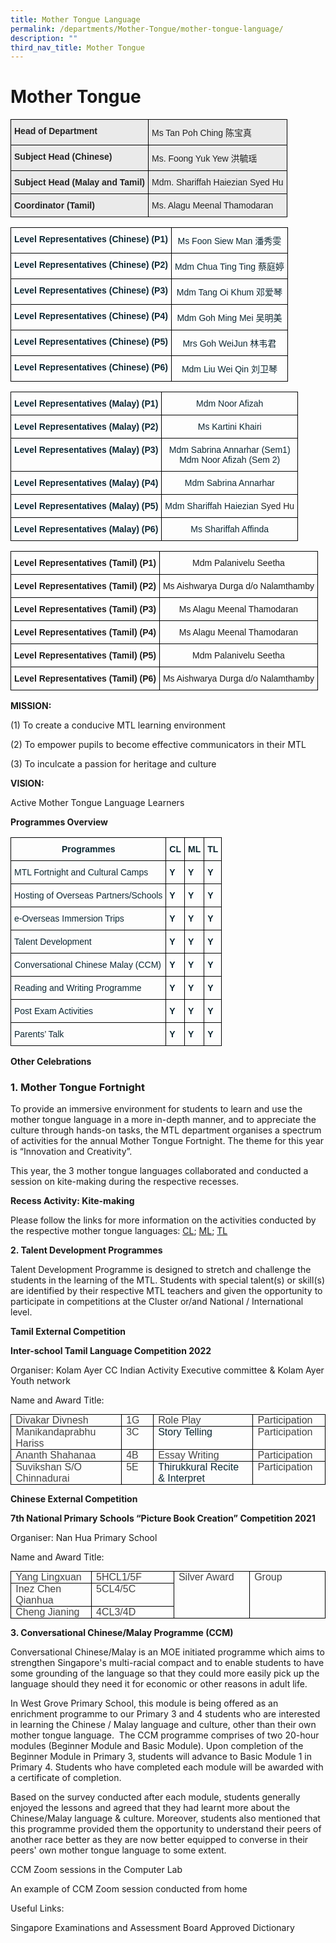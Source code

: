 ```yaml
---
title: Mother Tongue Language
permalink: /departments/Mother-Tongue/mother-tongue-language/
description: ""
third_nav_title: Mother Tongue
---
```

# Mother Tongue

<style type="text/css">
.tg  {border-collapse:collapse;border-spacing:0;}
.tg td{border-color:black;border-style:solid;border-width:1px;font-family:Arial, sans-serif;font-size:14px;
  overflow:hidden;padding:10px 5px;word-break:normal;}
.tg th{border-color:black;border-style:solid;border-width:1px;font-family:Arial, sans-serif;font-size:14px;
  font-weight:normal;overflow:hidden;padding:10px 5px;word-break:normal;}
.tg .tg-y7qa{background-color:#EAEAEA;color:#222;text-align:left;vertical-align:top}
.tg .tg-rj1p{background-color:#EAEAEA;color:#222;font-weight:bold;text-align:left;vertical-align:top}
</style>
<table class="tg">
<thead>
  <tr>
    <th class="tg-rj1p">Head of Department</th>
    <th class="tg-y7qa">Ms Tan Poh Ching 陈宝真</th>
  </tr>
</thead>
<tbody>
  <tr>
    <td class="tg-rj1p">Subject Head (Chinese)<br></td>
    <td class="tg-y7qa">Ms. Foong Yuk Yew 洪毓瑶<br></td>
  </tr>
  <tr>
    <td class="tg-rj1p">Subject Head (Malay and Tamil)</td>
    <td class="tg-y7qa">Mdm. Shariffah Haiezian Syed Hu</td>
  </tr>
  <tr>
    <td class="tg-rj1p">Coordinator (Tamil)<br></td>
    <td class="tg-y7qa">Ms. Alagu Meenal Thamodaran</td>
  </tr>
</tbody>
</table>

<style type="text/css">
.tg  {border-collapse:collapse;border-spacing:0;}
.tg td{border-color:black;border-style:solid;border-width:1px;font-family:Arial, sans-serif;font-size:14px;
  overflow:hidden;padding:10px 5px;word-break:normal;}
.tg th{border-color:black;border-style:solid;border-width:1px;font-family:Arial, sans-serif;font-size:14px;
  font-weight:normal;overflow:hidden;padding:10px 5px;word-break:normal;}
.tg .tg-s7de{color:#0C2733;font-weight:bold;text-align:center;vertical-align:top}
.tg .tg-eohv{color:#0C2733;text-align:center;vertical-align:top}
</style>
<table class="tg">
<thead>
  <tr>
    <th class="tg-s7de">Level Representatives (Chinese) (P1)</th>
    <th class="tg-eohv">Ms Foon Siew Man 潘秀雯<br></th>
  </tr>
</thead>
<tbody>
  <tr>
    <td class="tg-s7de">Level Representatives (Chinese) (P2)<br></td>
    <td class="tg-eohv">Mdm Chua Ting Ting  蔡庭婷<br></td>
  </tr>
  <tr>
    <td class="tg-s7de">Level Representatives (Chinese) (P3)<br></td>
    <td class="tg-eohv">Mdm Tang Oi Khum 邓爱琴<br></td>
  </tr>
  <tr>
    <td class="tg-s7de">Level Representatives (Chinese) (P4)</td>
    <td class="tg-eohv">Mdm Goh Ming Mei 吴明美<br></td>
  </tr>
  <tr>
    <td class="tg-s7de">Level Representatives (Chinese) (P5)</td>
    <td class="tg-eohv">Mrs Goh WeiJun 林韦君</td>
  </tr>
  <tr>
    <td class="tg-s7de">Level Representatives (Chinese) (P6)</td>
    <td class="tg-eohv">Mdm Liu Wei Qin 刘卫琴</td>
  </tr>
</tbody>
</table>

<style type="text/css">
.tg  {border-collapse:collapse;border-spacing:0;}
.tg td{border-color:black;border-style:solid;border-width:1px;font-family:Arial, sans-serif;font-size:14px;
  overflow:hidden;padding:10px 5px;word-break:normal;}
.tg th{border-color:black;border-style:solid;border-width:1px;font-family:Arial, sans-serif;font-size:14px;
  font-weight:normal;overflow:hidden;padding:10px 5px;word-break:normal;}
.tg .tg-s7de{color:#0C2733;font-weight:bold;text-align:center;vertical-align:top}
.tg .tg-eohv{color:#0C2733;text-align:center;vertical-align:top}
</style>
<table class="tg">
<thead>
  <tr>
    <th class="tg-s7de">Level Representatives (Malay) (P1)</th>
    <th class="tg-eohv">Mdm Noor Afizah</th>
  </tr>
</thead>
<tbody>
  <tr>
    <td class="tg-s7de">Level Representatives (Malay) (P2)</td>
    <td class="tg-eohv">Ms Kartini Khairi</td>
  </tr>
  <tr>
    <td class="tg-s7de">Level Representatives (Malay) (P3)</td>
    <td class="tg-eohv">Mdm Sabrina Annarhar (Sem1)<br>Mdm Noor Afizah (Sem 2)</td>
  </tr>
  <tr>
    <td class="tg-s7de">Level Representatives (Malay) (P4)</td>
    <td class="tg-eohv">Mdm Sabrina Annarhar </td>
  </tr>
  <tr>
    <td class="tg-s7de">Level Representatives (Malay) (P5)</td>
    <td class="tg-eohv">Mdm Shariffah Haiezian <span style="color:#222">Syed Hu</span></td>
  </tr>
  <tr>
    <td class="tg-s7de">Level Representatives (Malay) (P6)</td>
    <td class="tg-eohv">Ms Shariffah Affinda </td>
  </tr>
</tbody>
</table>

<style type="text/css">
.tg  {border-collapse:collapse;border-spacing:0;}
.tg td{border-color:black;border-style:solid;border-width:1px;font-family:Arial, sans-serif;font-size:14px;
  overflow:hidden;padding:10px 5px;word-break:normal;}
.tg th{border-color:black;border-style:solid;border-width:1px;font-family:Arial, sans-serif;font-size:14px;
  font-weight:normal;overflow:hidden;padding:10px 5px;word-break:normal;}
.tg .tg-baqh{text-align:center;vertical-align:top}
.tg .tg-amwm{font-weight:bold;text-align:center;vertical-align:top}
</style>
<table class="tg">
<thead>
  <tr>
    <th class="tg-amwm">Level Representatives (Tamil) (P1)</th>
    <th class="tg-baqh"> Mdm Palanivelu Seetha </th>
  </tr>
</thead>
<tbody>
  <tr>
    <td class="tg-amwm">Level Representatives (Tamil) (P2) </td>
    <td class="tg-baqh"> Ms Aishwarya Durga d/o Nalamthamby</td>
  </tr>
  <tr>
    <td class="tg-amwm">Level Representatives (Tamil) (P3) </td>
    <td class="tg-baqh"> Ms Alagu Meenal Thamodaran</td>
  </tr>
  <tr>
    <td class="tg-amwm">Level Representatives (Tamil) (P4) </td>
    <td class="tg-baqh"> Ms Alagu Meenal Thamodaran</td>
  </tr>
  <tr>
    <td class="tg-amwm">Level Representatives (Tamil) (P5) </td>
    <td class="tg-baqh"> Mdm Palanivelu Seetha </td>
  </tr>
  <tr>
    <td class="tg-amwm">Level Representatives (Tamil) (P6) </td>
    <td class="tg-baqh"> Ms Aishwarya Durga d/o Nalamthamby</td>
  </tr>
</tbody>
</table>

**MISSION:**

(1)  To create a conducive MTL learning environment

(2)  To empower pupils to become effective communicators in their MTL

(3)  To inculcate a passion for heritage and culture

**VISION:**

 Active Mother Tongue Language Learners



**Programmes Overview**

<style type="text/css">
.tg  {border-collapse:collapse;border-spacing:0;}
.tg td{border-color:black;border-style:solid;border-width:1px;font-family:Arial, sans-serif;font-size:14px;
  overflow:hidden;padding:10px 5px;word-break:normal;}
.tg th{border-color:black;border-style:solid;border-width:1px;font-family:Arial, sans-serif;font-size:14px;
  font-weight:normal;overflow:hidden;padding:10px 5px;word-break:normal;}
.tg .tg-7wcr{color:#0C2733;text-align:left;vertical-align:top}
.tg .tg-s7de{color:#0C2733;font-weight:bold;text-align:center;vertical-align:top}
.tg .tg-z01w{color:#0C2733;font-weight:bold;text-align:left;vertical-align:top}
</style>
<table class="tg">
<thead>
  <tr>
    <th class="tg-s7de">Programmes</th>
    <th class="tg-s7de">CL</th>
    <th class="tg-s7de">ML</th>
    <th class="tg-s7de">TL</th>
  </tr>
</thead>
<tbody>
  <tr>
    <td class="tg-7wcr">MTL Fortnight and Cultural Camps</td>
    <td class="tg-z01w">Y</td>
    <td class="tg-z01w">Y</td>
    <td class="tg-z01w">Y</td>
  </tr>
  <tr>
    <td class="tg-7wcr">Hosting of Overseas Partners/Schools </td>
    <td class="tg-z01w">Y</td>
    <td class="tg-z01w">Y</td>
    <td class="tg-z01w">Y<br></td>
  </tr>
  <tr>
    <td class="tg-7wcr">e-Overseas Immersion Trips<br></td>
    <td class="tg-z01w">Y</td>
    <td class="tg-z01w">Y<br></td>
    <td class="tg-z01w">Y<br></td>
  </tr>
  <tr>
    <td class="tg-7wcr">Talent Development<br></td>
    <td class="tg-z01w">Y</td>
    <td class="tg-z01w">Y</td>
    <td class="tg-z01w">Y</td>
  </tr>
  <tr>
    <td class="tg-7wcr">Conversational Chinese Malay (CCM)<br></td>
    <td class="tg-z01w">Y</td>
    <td class="tg-z01w">Y<br></td>
    <td class="tg-z01w">Y</td>
  </tr>
  <tr>
    <td class="tg-7wcr">Reading and Writing Programme<br></td>
    <td class="tg-z01w">Y<br></td>
    <td class="tg-z01w">Y<br></td>
    <td class="tg-z01w">Y<br></td>
  </tr>
  <tr>
    <td class="tg-7wcr">Post Exam Activities </td>
    <td class="tg-z01w">Y</td>
    <td class="tg-z01w">Y<br></td>
    <td class="tg-z01w">Y</td>
  </tr>
  <tr>
    <td class="tg-7wcr">Parents’ Talk<br></td>
    <td class="tg-z01w">Y<br></td>
    <td class="tg-z01w">Y<br></td>
    <td class="tg-z01w">Y</td>
  </tr>
</tbody>
</table>

**Other Celebrations**
### **1\. Mother Tongue Fortnight**

  

To provide an immersive environment for students to learn and use the mother tongue language in a more in-depth manner, and to appreciate the culture through hands-on tasks, the MTL department organises a spectrum of activities for the annual Mother Tongue Fortnight. The theme for this year is “Innovation and Creativity”.

This year, the 3 mother tongue languages collaborated and conducted a session on kite-making during the respective recesses.

  

**Recess Activity: Kite-making**





Please follow the links for more information on the activities conducted by the respective mother tongue languages:&nbsp;[CL](https://westgrovepri.moe.edu.sg/departments/mother-tongue/chinese);&nbsp;[ML](https://westgrovepri.moe.edu.sg/departments/mother-tongue/malay);&nbsp;[TL](https://westgrovepri.moe.edu.sg/departments/mother-tongue/tamil)

**2\. Talent Development Programmes**  
  
Talent Development Programme is designed to stretch and challenge the students in the learning of the MTL. Students with special talent(s) or skill(s) are identified by their respective MTL teachers and given the opportunity to participate in competitions at the Cluster or/and National / International level.



**Tamil External Competition**  

**Inter-school Tamil Language Competition 2022**

Organiser: Kolam Ayer CC Indian Activity Executive committee &amp; Kolam Ayer Youth network

Name and Award Title:

<table style="margin: 0px; outline: 0px; padding: 0px; border-collapse: collapse; border: none;" cellpadding="0" cellspacing="0" border="1" class="MsoTableGrid"><tbody style="margin: 0px; outline: 0px; padding: 0px;"><tr style="margin: 0px; outline: 0px; padding: 0px; height: 13.9pt;"><td style="margin: 0px; outline: 0px; padding: 0in 5.4pt; width: 148.15pt; border: 1pt solid windowtext; height: 13.9pt;" valign="top" width="198"><p style="margin: 0px 0px 0in; outline: 0px; padding: 0px; line-height: normal; font-weight: 400; font-size: 16px; color: rgb(12, 39, 51); font-family: &quot;Open Sans&quot;;" class="MsoNormal"><span style="margin: 0px; outline: 0px; padding: 0px; font-family: Arial, sans-serif; color: rgb(68, 68, 68); background: white;">Divakar Divnesh</span></p></td><td style="margin: 0px; outline: 0px; padding: 0in 5.4pt; width: 38.15pt; border-top: 1pt solid windowtext; border-right: 1pt solid windowtext; border-bottom: 1pt solid windowtext; border-image: initial; border-left: none; height: 13.9pt;" valign="top" width="51"><p style="margin: 0px 0px 0in; outline: 0px; padding: 0px; line-height: normal; font-weight: 400; font-size: 16px; color: rgb(12, 39, 51); font-family: &quot;Open Sans&quot;;" class="MsoNormal"><span style="margin: 0px; outline: 0px; padding: 0px; font-family: Arial, sans-serif; color: rgb(68, 68, 68); background: white;">1G</span></p></td><td style="margin: 0px; outline: 0px; padding: 0in 5.4pt; width: 159.95pt; border-top: 1pt solid windowtext; border-right: 1pt solid windowtext; border-bottom: 1pt solid windowtext; border-image: initial; border-left: none; height: 13.9pt;" valign="top" width="213"><p style="margin: 0px 0px 0in; outline: 0px; padding: 0px; line-height: normal; font-weight: 400; font-size: 16px; color: rgb(12, 39, 51); font-family: &quot;Open Sans&quot;;" class="MsoNormal"><span style="margin: 0px; outline: 0px; padding: 0px; font-family: Arial, sans-serif; color: rgb(68, 68, 68); background: white;">Role Play</span></p></td><td style="margin: 0px; outline: 0px; padding: 0in 5.4pt; width: 85.25pt; border-top: 1pt solid windowtext; border-right: 1pt solid windowtext; border-bottom: 1pt solid windowtext; border-image: initial; border-left: none; height: 13.9pt;" valign="top" width="114"><p style="margin: 0px 0px 0in; outline: 0px; padding: 0px; line-height: normal; font-weight: 400; font-size: 16px; color: rgb(12, 39, 51); font-family: &quot;Open Sans&quot;;" class="MsoNormal"><span style="margin: 0px; outline: 0px; padding: 0px; font-family: Arial, sans-serif; color: rgb(68, 68, 68); background: white;">Participation</span></p></td></tr><tr style="margin: 0px; outline: 0px; padding: 0px;"><td style="margin: 0px; outline: 0px; padding: 0in 5.4pt; width: 148.15pt; border-right: 1pt solid windowtext; border-bottom: 1pt solid windowtext; border-left: 1pt solid windowtext; border-image: initial; border-top: none;" valign="top" width="198"><p style="margin: 0px 0px 0in; outline: 0px; padding: 0px; line-height: normal; font-weight: 400; font-size: 16px; color: rgb(12, 39, 51); font-family: &quot;Open Sans&quot;;" class="MsoNormal"><span style="margin: 0px; outline: 0px; padding: 0px; font-family: Arial, sans-serif; color: rgb(68, 68, 68); background: white;">Manikandaprabhu Hariss</span></p></td><td style="margin: 0px; outline: 0px; padding: 0in 5.4pt; width: 38.15pt; border-top: none; border-left: none; border-bottom: 1pt solid windowtext; border-right: 1pt solid windowtext;" valign="top" width="51"><p style="margin: 0px 0px 0in; outline: 0px; padding: 0px; line-height: normal; font-weight: 400; font-size: 16px; color: rgb(12, 39, 51); font-family: &quot;Open Sans&quot;;" class="MsoNormal"><span style="margin: 0px; outline: 0px; padding: 0px; font-family: Arial, sans-serif; color: rgb(68, 68, 68); background: white;">3C</span></p></td><td style="margin: 0px; outline: 0px; padding: 0in 5.4pt; width: 159.95pt; border-top: none; border-left: none; border-bottom: 1pt solid windowtext; border-right: 1pt solid windowtext;" valign="top" width="213"><p style="margin: 0px 0px 0in; outline: 0px; padding: 0px; line-height: normal; font-weight: 400; font-size: 16px; color: rgb(12, 39, 51); font-family: &quot;Open Sans&quot;;" class="MsoNormal"><span style="margin: 0px; outline: 0px; padding: 0px; font-family: Arial, sans-serif;" lang="EN-SG">Story Telling</span><span style="margin: 0px; outline: 0px; padding: 0px; font-family: Arial, sans-serif; color: rgb(68, 68, 68); background: white;"></span></p></td><td style="margin: 0px; outline: 0px; padding: 0in 5.4pt; width: 85.25pt; border-top: none; border-left: none; border-bottom: 1pt solid windowtext; border-right: 1pt solid windowtext;" valign="top" width="114"><p style="margin: 0px 0px 0in; outline: 0px; padding: 0px; line-height: normal; font-weight: 400; font-size: 16px; color: rgb(12, 39, 51); font-family: &quot;Open Sans&quot;;" class="MsoNormal"><span style="margin: 0px; outline: 0px; padding: 0px; font-family: Arial, sans-serif; color: rgb(68, 68, 68); background: white;">Participation</span></p></td></tr><tr style="margin: 0px; outline: 0px; padding: 0px;"><td style="margin: 0px; outline: 0px; padding: 0in 5.4pt; width: 148.15pt; border-right: 1pt solid windowtext; border-bottom: 1pt solid windowtext; border-left: 1pt solid windowtext; border-image: initial; border-top: none;" valign="top" width="198"><p style="margin: 0px 0px 0in; outline: 0px; padding: 0px; line-height: normal; font-weight: 400; font-size: 16px; color: rgb(12, 39, 51); font-family: &quot;Open Sans&quot;;" class="MsoNormal"><span style="margin: 0px; outline: 0px; padding: 0px; font-family: Arial, sans-serif; color: rgb(68, 68, 68); background: white;">Ananth Shahanaa</span></p></td><td style="margin: 0px; outline: 0px; padding: 0in 5.4pt; width: 38.15pt; border-top: none; border-left: none; border-bottom: 1pt solid windowtext; border-right: 1pt solid windowtext;" valign="top" width="51"><p style="margin: 0px 0px 0in; outline: 0px; padding: 0px; line-height: normal; font-weight: 400; font-size: 16px; color: rgb(12, 39, 51); font-family: &quot;Open Sans&quot;;" class="MsoNormal"><span style="margin: 0px; outline: 0px; padding: 0px; font-family: Arial, sans-serif; color: rgb(68, 68, 68); background: white;">4B</span></p></td><td style="margin: 0px; outline: 0px; padding: 0in 5.4pt; width: 159.95pt; border-top: none; border-left: none; border-bottom: 1pt solid windowtext; border-right: 1pt solid windowtext;" valign="top" width="213"><p style="margin: 0px 0px 0in; outline: 0px; padding: 0px; line-height: normal; font-weight: 400; font-size: 16px; color: rgb(12, 39, 51); font-family: &quot;Open Sans&quot;;" class="MsoNormal"><span style="margin: 0px; outline: 0px; padding: 0px; font-family: Arial, sans-serif; color: rgb(68, 68, 68); background: white;">Essay Writing</span></p></td><td style="margin: 0px; outline: 0px; padding: 0in 5.4pt; width: 85.25pt; border-top: none; border-left: none; border-bottom: 1pt solid windowtext; border-right: 1pt solid windowtext;" valign="top" width="114"><p style="margin: 0px 0px 0in; outline: 0px; padding: 0px; line-height: normal; font-weight: 400; font-size: 16px; color: rgb(12, 39, 51); font-family: &quot;Open Sans&quot;;" class="MsoNormal"><span style="margin: 0px; outline: 0px; padding: 0px; font-family: Arial, sans-serif; color: rgb(68, 68, 68); background: white;">Participation</span></p></td></tr><tr style="margin: 0px; outline: 0px; padding: 0px;"><td style="margin: 0px; outline: 0px; padding: 0in 5.4pt; width: 148.15pt; border-right: 1pt solid windowtext; border-bottom: 1pt solid windowtext; border-left: 1pt solid windowtext; border-image: initial; border-top: none;" valign="top" width="198"><p style="margin: 0px 0px 0in; outline: 0px; padding: 0px; line-height: normal; font-weight: 400; font-size: 16px; color: rgb(12, 39, 51); font-family: &quot;Open Sans&quot;;" class="MsoNormal"><span style="margin: 0px; outline: 0px; padding: 0px; font-family: Arial, sans-serif; color: rgb(68, 68, 68); background: white;">Suvikshan S/O Chinnadurai</span></p></td><td style="margin: 0px; outline: 0px; padding: 0in 5.4pt; width: 38.15pt; border-top: none; border-left: none; border-bottom: 1pt solid windowtext; border-right: 1pt solid windowtext;" valign="top" width="51"><p style="margin: 0px 0px 0in; outline: 0px; padding: 0px; line-height: normal; font-weight: 400; font-size: 16px; color: rgb(12, 39, 51); font-family: &quot;Open Sans&quot;;" class="MsoNormal"><span style="margin: 0px; outline: 0px; padding: 0px; font-family: Arial, sans-serif; color: rgb(68, 68, 68); background: white;">5E</span></p></td><td style="margin: 0px; outline: 0px; padding: 0in 5.4pt; width: 159.95pt; border-top: none; border-left: none; border-bottom: 1pt solid windowtext; border-right: 1pt solid windowtext;" valign="top" width="213"><p style="margin: 0px 0px 0in; outline: 0px; padding: 0px; line-height: normal; font-weight: 400; font-size: 16px; color: rgb(12, 39, 51); font-family: &quot;Open Sans&quot;;" class="MsoNormal"><span style="margin: 0px; outline: 0px; padding: 0px; font-family: Arial, sans-serif;" lang="EN-SG">Thirukkural Recite &amp; Interpret</span><span style="margin: 0px; outline: 0px; padding: 0px; font-family: Arial, sans-serif; color: rgb(68, 68, 68); background: white;"></span></p></td><td style="margin: 0px; outline: 0px; padding: 0in 5.4pt; width: 85.25pt; border-top: none; border-left: none; border-bottom: 1pt solid windowtext; border-right: 1pt solid windowtext;" valign="top" width="114"><p style="margin: 0px 0px 0in; outline: 0px; padding: 0px; line-height: normal; font-weight: 400; font-size: 16px; color: rgb(12, 39, 51); font-family: &quot;Open Sans&quot;;" class="MsoNormal"><span style="margin: 0px; outline: 0px; padding: 0px; font-family: Arial, sans-serif; color: rgb(68, 68, 68); background: white;">Participation</span></p></td></tr></tbody></table>

**Chinese External Competition**

**7th&nbsp;National Primary Schools “Picture Book Creation” Competition 2021**

Organiser: Nan Hua Primary School

Name and Award Title:

<table style="margin: 0px; outline: 0px; padding: 0px; color: rgb(12, 39, 51); font-family: Catamaran; font-size: 16px; font-style: normal; font-variant-ligatures: normal; font-variant-caps: normal; font-weight: 400; letter-spacing: normal; orphans: 2; text-align: left; text-transform: none; white-space: normal; widows: 2; word-spacing: 0px; -webkit-text-stroke-width: 0px; text-decoration-thickness: initial; text-decoration-style: initial; text-decoration-color: initial; border-collapse: collapse; border: none;" cellpadding="0" cellspacing="0" border="1" class="MsoTableGrid"><tbody style="margin: 0px; outline: 0px; padding: 0px;"><tr style="margin: 0px; outline: 0px; padding: 0px;"><td style="margin: 0px; outline: 0px; padding: 0in 5.4pt; width: 107.85pt; border: 1pt solid windowtext;" valign="top" width="144"><p style="margin: 0px 0px 0in; outline: 0px; padding: 0px; line-height: normal; font-weight: 400; font-size: 16px; color: rgb(12, 39, 51); font-family: &quot;Open Sans&quot;;" class="MsoNormal"><span style="margin: 0px; outline: 0px; padding: 0px; font-family: Arial, sans-serif; color: rgb(68, 68, 68); background: white;">Yang Lingxuan</span></p></td><td style="margin: 0px; outline: 0px; padding: 0in 5.4pt; width: 107.85pt; border-top: 1pt solid windowtext; border-right: 1pt solid windowtext; border-bottom: 1pt solid windowtext; border-image: initial; border-left: none;" valign="top" width="144"><p style="margin: 0px 0px 0in; outline: 0px; padding: 0px; line-height: normal; font-weight: 400; font-size: 16px; color: rgb(12, 39, 51); font-family: &quot;Open Sans&quot;;" class="MsoNormal"><span style="margin: 0px; outline: 0px; padding: 0px; font-family: Arial, sans-serif; color: rgb(68, 68, 68); background: white;">5HCL1/5F</span></p></td><td style="margin: 0px; outline: 0px; padding: 0in 5.4pt; width: 107.9pt; border-top: 1pt solid windowtext; border-right: 1pt solid windowtext; border-bottom: 1pt solid windowtext; border-image: initial; border-left: none;" valign="top" rowspan="3" width="144"><p style="margin: 0px 0px 0in; outline: 0px; padding: 0px; line-height: normal; font-weight: 400; font-size: 16px; color: rgb(12, 39, 51); font-family: &quot;Open Sans&quot;;" class="MsoNormal"><span style="margin: 0px; outline: 0px; padding: 0px; font-family: Arial, sans-serif; color: rgb(68, 68, 68); background: white;">Silver Award</span></p></td><td style="margin: 0px; outline: 0px; padding: 0in 5.4pt; width: 107.9pt; border-top: 1pt solid windowtext; border-right: 1pt solid windowtext; border-bottom: 1pt solid windowtext; border-image: initial; border-left: none;" valign="top" rowspan="3" width="144"><p style="margin: 0px 0px 0in; outline: 0px; padding: 0px; line-height: normal; font-weight: 400; font-size: 16px; color: rgb(12, 39, 51); font-family: &quot;Open Sans&quot;;" class="MsoNormal"><span style="margin: 0px; outline: 0px; padding: 0px; font-family: Arial, sans-serif; color: rgb(68, 68, 68); background: white;">Group</span></p></td></tr><tr style="margin: 0px; outline: 0px; padding: 0px;"><td style="margin: 0px; outline: 0px; padding: 0in 5.4pt; width: 107.85pt; border-right: 1pt solid windowtext; border-bottom: 1pt solid windowtext; border-left: 1pt solid windowtext; border-image: initial; border-top: none;" valign="top" width="144"><p style="margin: 0px 0px 0in; outline: 0px; padding: 0px; line-height: normal; font-weight: 400; font-size: 16px; color: rgb(12, 39, 51); font-family: &quot;Open Sans&quot;;" class="MsoNormal"><span style="margin: 0px; outline: 0px; padding: 0px; font-family: Arial, sans-serif; color: rgb(68, 68, 68); background: white;">Inez Chen Qianhua</span></p></td><td style="margin: 0px; outline: 0px; padding: 0in 5.4pt; width: 107.85pt; border-top: none; border-left: none; border-bottom: 1pt solid windowtext; border-right: 1pt solid windowtext;" valign="top" width="144"><p style="margin: 0px 0px 0in; outline: 0px; padding: 0px; line-height: normal; font-weight: 400; font-size: 16px; color: rgb(12, 39, 51); font-family: &quot;Open Sans&quot;;" class="MsoNormal"><span style="margin: 0px; outline: 0px; padding: 0px; font-family: Arial, sans-serif; color: rgb(68, 68, 68); background: white;">5CL4/5C</span></p></td></tr><tr style="margin: 0px; outline: 0px; padding: 0px;"><td style="margin: 0px; outline: 0px; padding: 0in 5.4pt; width: 107.85pt; border-right: 1pt solid windowtext; border-bottom: 1pt solid windowtext; border-left: 1pt solid windowtext; border-image: initial; border-top: none;" valign="top" width="144"><p style="margin: 0px 0px 0in; outline: 0px; padding: 0px; line-height: normal; font-weight: 400; font-size: 16px; color: rgb(12, 39, 51); font-family: &quot;Open Sans&quot;;" class="MsoNormal"><span style="margin: 0px; outline: 0px; padding: 0px; font-family: Arial, sans-serif; color: rgb(68, 68, 68); background: white;">Cheng Jianing</span></p></td><td style="margin: 0px; outline: 0px; padding: 0in 5.4pt; width: 107.85pt; border-top: none; border-left: none; border-bottom: 1pt solid windowtext; border-right: 1pt solid windowtext;" valign="top" width="144"><p style="margin: 0px 0px 0in; outline: 0px; padding: 0px; line-height: normal; font-weight: 400; font-size: 16px; color: rgb(12, 39, 51); font-family: &quot;Open Sans&quot;;" class="MsoNormal"><span style="margin: 0px; outline: 0px; padding: 0px; font-family: Arial, sans-serif; color: rgb(68, 68, 68); background: white;">4CL3/4D</span></p></td></tr></tbody></table>

**3\. Conversational Chinese/Malay Programme (CCM)**&nbsp;

Conversational Chinese/Malay is an MOE initiated programme which aims to strengthen Singapore's multi-racial compact and to enable students to have some grounding of the language so that they could more easily pick up the language should they need it for economic or other reasons in adult life.

In West Grove Primary School, this module is being offered as an enrichment programme to our Primary 3 and 4 students who are interested in learning the Chinese / Malay language and culture, other than their own mother tongue language.&nbsp; The CCM programme comprises of two 20-hour modules (Beginner Module and Basic Module). Upon completion of the Beginner Module in Primary 3, students will advance to Basic Module 1 in Primary 4. Students who have completed each module will be awarded with a certificate of completion.

Based on the survey conducted after each module, students generally enjoyed the lessons and agreed that they had learnt more about the Chinese/Malay language &amp; culture.&nbsp;Moreover, students also mentioned that this&nbsp;programme provided them the opportunity to understand their peers of another race better as they are now better equipped to converse in their peers' own mother tongue language to some extent.

CCM Zoom sessions in the Computer Lab&nbsp; &nbsp; &nbsp; &nbsp; &nbsp; &nbsp; &nbsp; &nbsp; &nbsp; &nbsp; &nbsp; &nbsp; &nbsp; 



An example of CCM Zoom session conducted from home




Useful Links:

Singapore Examinations and Assessment Board Approved Dictionary
[](/files/2017PSLEDictList.pdf)